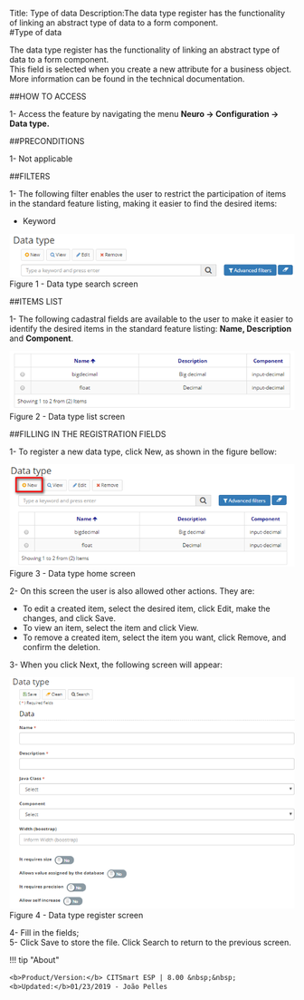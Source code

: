 Title: Type of data
Description:The data type register has the functionality of linking an abstract type of data to a form component.  
#Type of data  

The data type register has the functionality of linking an abstract type of data to a form component.  
This field is selected when you create a new attribute for a business object. More information can be found in the technical documentation.  

##HOW TO ACCESS  

1- Access the feature by navigating the menu **Neuro → Configuration → Data type.**    

##PRECONDITIONS

1- Not applicable  
 
##FILTERS  

1- The following filter enables the user to restrict the participation of items in the standard feature listing, making it easier to find the desired items:  

- Keyword  

![Screenshot](images/Data-type-fig01.png)   
Figure 1 - Data type search screen  

##ITEMS LIST  

1- The following cadastral fields are available to the user to make it easier to identify the desired items in the standard feature listing: **Name, Description** and **Component**.  

![Screenshot](images/Data-type-fig02.png)   
Figure 2 - Data type list screen  

##FILLING IN THE REGISTRATION FIELDS  

1- To register a new data type, click New, as shown in the figure bellow:  

![Screenshot](images/Data-type-fig03.png)     
Figure 3 - Data type home screen  

2- On this screen the user is also allowed other actions. They are:  

- To edit a created item, select the desired item, click Edit, make the changes, and click Save.  
- To view an item, select the item and click View.  
- To remove a created item, select the item you want, click Remove, and confirm the deletion.  

3- When you click Next, the following screen will appear:  

![Screenshot](images/Data-type-fig04.png)  
Figure 4 - Data type register screen

4- Fill in the fields;  
5- Click Save to store the file. Click Search to return to the previous screen.  



!!! tip "About"

    <b>Product/Version:</b> CITSmart ESP | 8.00 &nbsp;&nbsp;
    <b>Updated:</b>01/23/2019 - João Pelles  